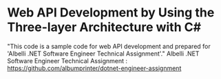 # Web API Development by Using the Three-layer Architecture with C#

"This code is a sample code for web API development and prepared for 'Albelli .NET Software Engineer Technical Assignment'."
Albelli .NET Software Engineer Technical Assignment : https://github.com/albumprinter/dotnet-engineer-assignment

